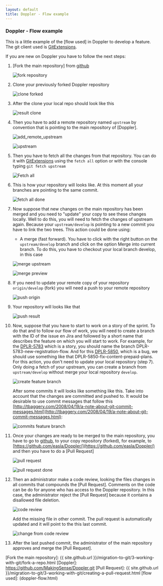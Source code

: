 ```yaml
---
layout: default
title: Doppler - Flow example
---
```


### Doppler - Flow example

This is a little example of the [flow used] in Doppler to develop a feature. The git client used is [GitExtensions]. 

If you are new on Doppler you have to follow the next steps:

1. [Fork the main repository] from [github]

	![fork repository](doppler-flow-example/fork_repository.png)
	
2.  Clone your previously forked Doppler repository

	![clone forked](doppler-flow-example/clone_forked.png)

3.  After the clone your local repo should look like this
	
	![result clone](doppler-flow-example/result_clone.png)

4. Then you have to add a remote repository named `upstream` by convention that is pointing to the main repository of [Doppler]. 

	![add_remote_upstream](doppler-flow-example/add_remote_upstream.png)
	
	![upstream](doppler-flow-example/upstream.png)

5. Then you have to fetch all the changes from that repository. You can do it with [GitExtensions] using the `fetch all` option or with the console typing `git fetch upstream`

	![Fetch all](doppler-flow-example/fetch_all.png)

6. This is how your repository will looks like. At this moment  all your branches are pointing to the same commit.

	![fetch all done](doppler-flow-example/fetch_all_done.png)

7. Now suppose that new changes on the main repository has been merged and you need to "update" your copy to see these changes locally.  Well to do this, you will need to fetch the changes of  upstream again. Because your `upstream/develop` is pointing to a new commit you have to link the two trees. This action could be done using:
    
    * A merge (fast forward). You have to click with the right button on the `upstream/develop` branch and click on the option Merge into current branch. To do this, you have to checkout your local branch develop, in this case
    
	![merge upstream](doppler-flow-example/merge_upstream.png)
	
	![merge preview](doppler-flow-example/merge_preview.png)

8. If you need to update your remote copy of your repository `origin/develop` (fork) you will need a push to your remote repository

	![push origin](doppler-flow-example/push_origin.png)
	
9. Your repository will looks like that

	![push result](doppler-flow-example/push_result.png)
	
10. Now, suppose that you have to start to work on a story of the sprint. To do that and to follow our flow of work, you will need to create a branch with the ID of the issue en Jira and followed by a short name that describes the feature on which you will start to work. For example, for the [DPLR-5783](http://jira.makingsense.com/browse/DPLR-5783) which is a story, you should name the branch DPLR-5783-new-registration-flow. And for this [DPLR-5850](http://jira.makingsense.com/browse/DPLR-5850), which is a bug, we should use something like that DPLR-5850-fix-content-prepaid-plans.
For this action, you don't need to update your local repository (step 7). Only doing a fetch of your upstream, you can create a branch from `upstream/develop` without merge your local repository `develop`. 

	![create feature branch](doppler-flow-example/create_feature_branch.png)
	
	After some commits it will looks like something like this. Take into account that the changes are committed and pushed to. It would be desirable to use commit messages that follow this [http://tbaggery.com/2008/04/19/a-note-about-git-commit-messages.html](http://tbaggery.com/2008/04/19/a-note-about-git-commit-messages.html):
	
	![commits feature branch](doppler-flow-example/commits_feature_branch.png)

11. Once your changes are ready to be merged to the main repository, you have to go to [github], to your copy repository (forked), for example, to [https://github.com/easla/Doppler/](https://github.com/easla/Doppler/) and then you have to do a [Pull Request]

	![pull request](doppler-flow-example/pull_request.png)
	
	![pull request done](doppler-flow-example/pull_request_done.png)
	
12. Then an administrator make a code review, looking the files changes in all commits that compounds the [Pull Request].  Comments on the code can be do for anyone who has access to the Doppler repository. In this case, the administrator reject the [Pull Request] because it contains a disallowed file deletion. 

	![code review](doppler-flow-example/code_review.png)
	
	Add the missing file in other commit. The pull request is automatically updated and it will point to the this last commit.
	
	![change from code review](doppler-flow-example/change_from_code_review.png)
	
13. After the last pushed commit, the administrator of the main repository approves and merge the [Pull Request]. 

[github]: https://www.github.com
[GitExtensions]: https://code.google.com/p/gitextensions/
[Fork the main repository]: {{ site.github.url }}/migration-to-git/3-working-with-git/fork-a-repo.html
[Doppler]: https://github.com/MakingSense/Doppler.git
[Pull Request]: {{ site.github.url }}/migration-to-git/3-working-with-git/creating-a-pull-request.html
[flow used]: (doppler-flow.html)
